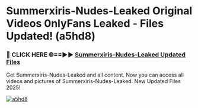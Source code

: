 # Summerxiris-Nudes-Leaked Original Videos 0nlyFans Leaked - Files Updated! (a5hd8)

<h3>🔴 CLICK HERE 🌐==►► <a href="https://tinyurl.com/4mcuefdz" rel="nofollow">Summerxiris-Nudes-Leaked Updated Files</a></h3>

Get Summerxiris-Nudes-Leaked and all content. Now you can access all videos and pictures of Summerxiris-Nudes-Leaked. New Updated Files 2025!

[![a5hd8](https://i.imgur.com/StAQSOY.gif)](https://tinyurl.com/4mcuefdz)
